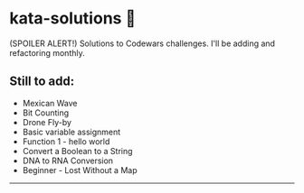 # kata-solutions :scroll:
(SPOILER ALERT!) Solutions to Codewars challenges. I'll be adding and refactoring monthly.
## Still to add:
 - Mexican Wave
 - Bit Counting
 - Drone Fly-by
 - Basic variable assignment
 - Function 1 - hello world
 - Convert a Boolean to a String
 - DNA to RNA Conversion
 - Beginner - Lost Without a Map
 ____
